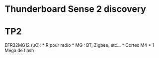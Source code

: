 # Thunderboard Sense 2 discovery
# TP2

EFR32MG12 (uC):
	* R pour radio 
	* MG : BT, Zigbee, etc...
	* Cortex M4
	* 1 Mega de flash
	